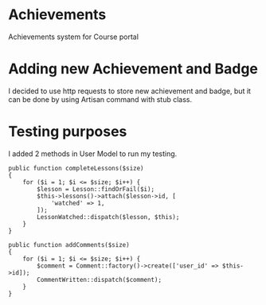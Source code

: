 # Achievements
 Achievements system for Course portal
# Adding new Achievement and Badge
 I decided to use http requests to store new achievement and badge, but it can be done by using Artisan command with stub class.
# Testing purposes
I added 2 methods in User Model to run my testing.

```
public function completeLessons($size)
{
    for ($i = 1; $i <= $size; $i++) {
        $lesson = Lesson::findOrFail($i);
        $this->lessons()->attach($lesson->id, [
            'watched' => 1,
        ]);
        LessonWatched::dispatch($lesson, $this);
    }
}
```
```
public function addComments($size)
{
    for ($i = 1; $i <= $size; $i++) {
        $comment = Comment::factory()->create(['user_id' => $this->id]);
        CommentWritten::dispatch($comment);
    }
}
```
